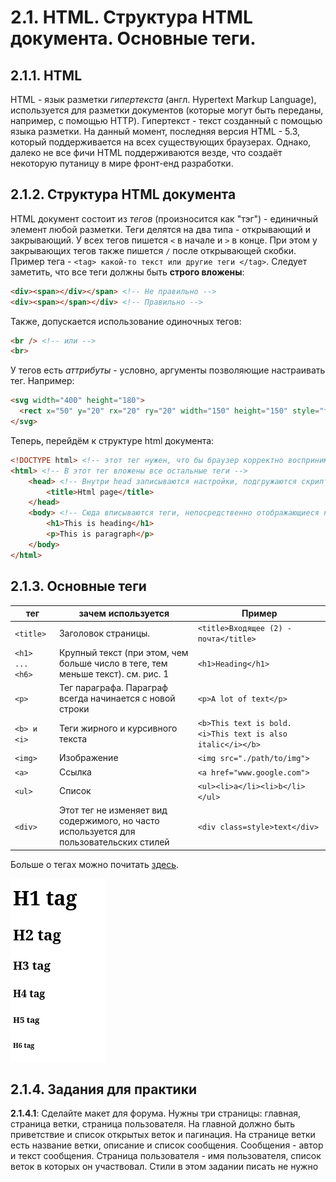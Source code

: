 # 2.1. HTML. Структура HTML документа. Основные теги. 

## 2.1.1. HTML

HTML - язык разметки *гипертекста* (англ. Hypertext Markup Language), используется для разметки документов (которые могут быть переданы, например, с помощью HTTP). Гипертекст - текст созданный с помощью языка разметки. На данный момент, последняя версия HTML - 5.3, который поддерживается на всех существующих браузерах. Однако, далеко не все фичи HTML поддерживаются везде, что создаёт некоторую путаницу в мире фронт-енд разработки.

## 2.1.2. Структура HTML документа

HTML документ состоит из *тегов* (произносится как "тэг") - единичный элемент любой разметки. Теги делятся на два типа - открывающий и закрывающий. У всех тегов пишется `<` в начале и `>` в конце. При этом у закрывающих тегов также пишется `/` после открывающей скобки. Пример тега - `<tag> какой-то текст или другие теги </tag>`. Следует заметить, что все теги должны быть **строго вложены**:

```html
<div><span></div></span> <!-- Не правильно -->
<div><span></span></div> <!-- Правильно -->
```

Также, допускается использование одиночных тегов:

```html
<br /> <!-- или -->
<br>
```

У тегов есть *аттрибуты* - условно, аргументы позволяющие настраивать тег. Например:

```html
<svg width="400" height="180">
  <rect x="50" y="20" rx="20" ry="20" width="150" height="150" style="fill:red; stroke:black; stroke-width:5; opacity:0.5" />
</svg>
```

Теперь, перейдём к структуре html документа:

```html
<!DOCTYPE html> <!-- этот тег нужен, что бы браузер корректно воспринимал документ -->
<html> <!-- В этот тег вложены все остальные теги -->
    <head> <!-- Внутри head записываются настройки, подгружаются скрипты и стили, и. т. п. -->
        <title>Html page</title>
    </head>
    <body> <!-- Сюда вписываются теги, непосредственно отображающиеся на странице -->
        <h1>This is heading</h1>
        <p>This is paragraph</p>
    </body>
</html>
```
## 2.1.3. Основные теги

| тег | зачем используется | Пример |
| --- | ------------------ | ------ |
| `<title>` | Заголовок страницы. | `<title>Входящее (2) - почта</title>` |
| `<h1> ... <h6>` | Крупный текст (при этом, чем больше число в теге, тем меньше текст). см. рис. 1 | `<h1>Heading</h1>` |
| `<p>` | Тег параграфа. Параграф всегда начинается с новой строки | `<p>A lot of text</p>` |
| `<b> и <i>` | Теги жирного и курсивного текста | `<b>This text is bold. <i>This text is also italic</i></b>` |
| `<img>` | Изображение | `<img src="./path/to/img">` |
| `<a>` | Ссылка | `<a href="www.google.com">` |
| `<ul>` | Список | ```<ul><li>a</li><li>b</li></ul>``` |
| `<div>` | Этот тег не изменяет вид содержимого, но часто используется для пользовательских стилей | `<div class=style>text</div>` |

Больше о тегах можно почитать [здесь](https://developer.mozilla.org/en-US/docs/Learn/Getting_started_with_the_web/HTML_basics).

![Рис. 1. Теги заголовков](../images/2.1.3.1.png) 

## 2.1.4. Задания для практики

**2.1.4.1**: Сделайте макет для форума. Нужны три страницы: главная, страница ветки, страница пользователя. На главной должно быть приветствие и список открытых веток и пагинация. На странице ветки есть название ветки, описание и список сообщения. Сообщения - автор и текст сообщения. Страница пользователя - имя пользователя, список веток в которых он участвовал. Стили в этом задании писать не нужно
